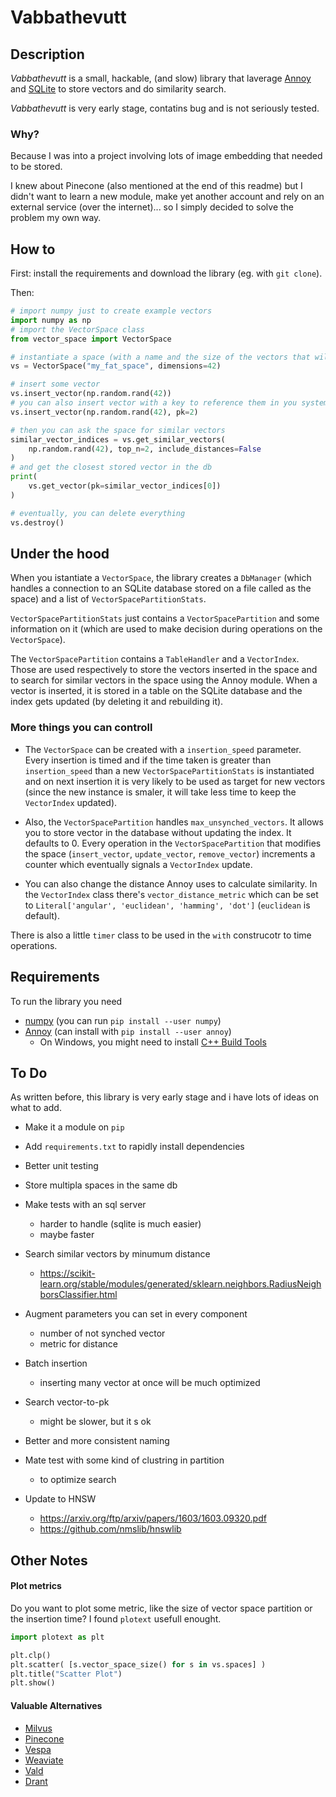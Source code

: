 # Vabbathevutt

## Description
*Vabbathevutt* is a small, hackable, (and slow) library that laverage [Annoy](https://github.com/spotify/annoy) and [SQLite](https://docs.python.org/3/library/sqlite3.html) to store vectors and do similarity search.

*Vabbathevutt* is very early stage, contatins bug and is not seriously tested.

### Why?
Because I was into a project involving lots of image embedding that needed to be stored. 

I knew about Pinecone (also mentioned at the end of this readme) but I didn't want to learn a new module, make yet another account and rely on an external service (over the internet)... so I simply decided to solve the problem my own way.

## How to
First: install the requirements and download the library (eg. with `git clone`).

Then:
```python
# import numpy just to create example vectors
import numpy as np
# import the VectorSpace class
from vector_space import VectorSpace

# instantiate a space (with a name and the size of the vectors that will be inserted)
vs = VectorSpace("my_fat_space", dimensions=42)

# insert some vector
vs.insert_vector(np.random.rand(42))
# you can also insert vector with a key to reference them in you system
vs.insert_vector(np.random.rand(42), pk=2)

# then you can ask the space for similar vectors
similar_vector_indices = vs.get_similar_vectors(
    np.random.rand(42), top_n=2, include_distances=False
)
# and get the closest stored vector in the db
print(
    vs.get_vector(pk=similar_vector_indices[0])
)

# eventually, you can delete everything
vs.destroy()
```

## Under the hood
When you istantiate a `VectorSpace`, the library creates a `DbManager` (which handles a connection to an SQLite database stored on a file called as the space) and a list of `VectorSpacePartitionStats`.

`VectorSpacePartitionStats` just contains a `VectorSpacePartition` and some information on it (which are used to make decision during operations on the `VectorSpace`).

The `VectorSpacePartition` contains a `TableHandler` and a `VectorIndex`. Those are used respectively to store the vectors inserted in the space and to search for similar vectors in the space using the Annoy module.
When a vector is inserted, it is stored in a table on the SQLite database and the index gets updated (by deleting it and rebuilding it).

### More things you can controll
- The `VectorSpace` can be created with a `insertion_speed` parameter. Every insertion is timed and if the time taken is greater than `insertion_speed` than a new `VectorSpacePartitionStats` is instantiated and on next insertion it is very likely to be used as target for new vectors (since the new instance is smaler, it will take less time to keep the `VectorIndex` updated).

- Also, the `VectorSpacePartition` handles `max_unsynched_vectors`. It allows you to store vector in the database without updating the index. It defaults to 0. Every operation in the `VectorSpacePartition` that modifies the space (`insert_vector`, `update_vector`, `remove_vector`) increments a counter which eventually signals a `VectorIndex` update.

- You can also change the distance Annoy uses to calculate similarity. In the `VectorIndex` class there's `vector_distance_metric` which can be set to `Literal['angular', 'euclidean', 'hamming', 'dot']` (`euclidean` is default).

There is also a little `timer` class to be used in the `with` construcotr to time operations.

## Requirements
To run the library you need 
- [numpy](https://numpy.org/doc/stable/user/whatisnumpy.html) (you can run `pip install --user numpy`)
- [Annoy](https://github.com/spotify/annoy) (can install with `pip install --user annoy`)
    - On Windows, you might need to install [C++ Build Tools](https://visualstudio.microsoft.com/visual-cpp-build-tools)

## To Do
As written before, this library is very early stage and i have lots of ideas on what to add.

- Make it a module on `pip`

- Add `requirements.txt` to rapidly install dependencies

- Better unit testing

- Store multipla spaces in the same db

- Make tests with an sql server
    - harder to handle (sqlite is much easier)
    - maybe faster

- Search similar vectors by minumum distance
    - https://scikit-learn.org/stable/modules/generated/sklearn.neighbors.RadiusNeighborsClassifier.html

- Augment parameters you can set in every component
    - number of not synched vector
    - metric for distance

- Batch insertion
    - inserting many vector at once will be much optimized

- Search vector-to-pk
    - might be slower, but it s ok

- Better and more consistent naming

- Mate test with some kind of clustring in partition
    - to optimize search

- Update to HNSW
    - https://arxiv.org/ftp/arxiv/papers/1603/1603.09320.pdf
    - https://github.com/nmslib/hnswlib



## Other Notes
#### Plot metrics
Do you want to plot some metric, like the size of vector space partition or the insertion time?
I found `plotext` usefull enought.

```python
import plotext as plt

plt.clp()
plt.scatter( [s.vector_space_size() for s in vs.spaces] )
plt.title("Scatter Plot")
plt.show()
```

#### Valuable Alternatives
- [Milvus](https://milvus.io)
- [Pinecone](https://www.pinecone.io)
- [Vespa](https://vespa.ai)
- [Weaviate](https://www.semi.technology/developers/weaviate/current)
- [Vald](https://vald.vdaas.org)
- [Drant](https://qdrant.tech)


